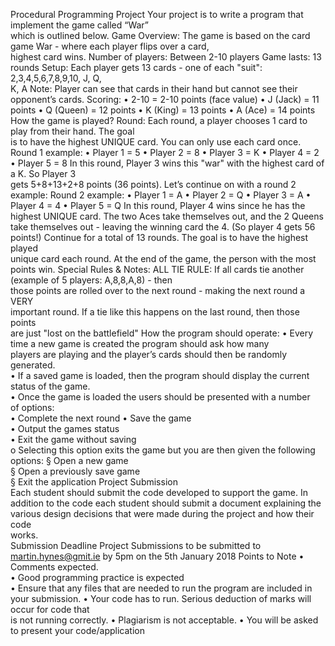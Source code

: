 Procedural	Programming
Project
Your	project	is	to	write	a	program	that	implement	the	game	called	“War”	
which	is	outlined	below.
Game	Overview:
The game	is based	on	the	card	game	War	- where	each	player	flips	over	a	card,	
highest	card	wins.
Number	of	players: Between	2-10	players
Game	lasts: 13	rounds
Setup: Each	player	gets	13	cards	- one	of	each	"suit": 2,3,4,5,6,7,8,9,10,	J,	Q,	
K,	A
Note:	Player	can	see	that	cards	in	their	hand	but	cannot	see	their opponent’s
cards.
Scoring:
• 2-10	=	2-10	points	(face	value)
• J	(Jack)	=	11	points
• Q	(Queen)	=	12	points
• K	(King)	=	13	points
• A	(Ace)	=	14	points
How	the	game	is	played?
Round: Each	round,	a	player	chooses	1	card	to	play	from	their	hand. The	goal	
is	to	have	the	highest	UNIQUE	card. You	can only	use	each	card	once.
Round	1	example:
• Player	1	=	5
• Player	2	=	8
• Player	3	=	K
• Player	4	=	2
• Player	5	=	8
In	this	round,	Player	3	wins	this	"war"	with	the	highest	card	of	a	K. So	Player	3	
gets	5+8+13+2+8	points	(36	points). Let’s	continue	on	with	a	round	2	example:
Round	2	example:
• Player	1	=	A
• Player	2	=	Q
• Player	3	=	A
• Player	4	=	4
• Player	5	=	Q
In	this	round,	Player	4	wins	since	he	has	the	highest	UNIQUE	card. The	two	
Aces	take	themselves	out,	and	the	2	Queens	take	themselves	out	- leaving	the	
winning	card	the	4. (So	player	4	gets	56	points!)
Continue	for	a	total	of	13	rounds. The	goal	is	to	have	the	highest	played	
unique	card	each	round. At	the	end	of	the	game,	the	person	with	the	most	
points	win.
Special	Rules	&	Notes:
ALL	TIE	RULE: If	all	cards	tie	another	(example	of	5	players: A,8,8,A,8)	- then	
those	points	are	rolled	over	to	the	next	round	- making	the	next	round	a	VERY	
important	round. If	a	tie	like	this	happens	on	the	last	round,	then	those	points	
are	just	"lost	on	the	battlefield"
How	the	program	should	operate:
• Every	time	a	new	game	is	created	the	program	should	ask	how	many	
players	are	playing	and	the	player’s	cards	should	then	be	randomly	
generated.	
• If	a	saved	game	is	loaded, then	the	program	should	display	the	current	
status	of	the	game.	
• Once	the	game	is	loaded	the	users	should	be	presented	with	a	number	
of	options:	
• Complete	the	next	round
• Save	the	game	
• Output	the	games	status	
• Exit	the	game	without	saving	
o Selecting	this	option	exits	the	game	but	you	are	then	given	the	
following	options:
§ Open	a	new	game	
§ Open	a	previously	save	game	
§ Exit	the	application	
Project	Submission	
Each	student	should	submit	the	code	developed	to	support	the	game.	In	
addition	to	the	code	each	student	should	submit	a	document	explaining	the	
various	design	decisions	that	were	made	during	the	project	and	how	their	code	
works.	
Submission	Deadline
Project	Submissions	to	be	submitted	to	martin.hynes@gmit.ie	by	5pm	on	the	
5th	January	2018
Points	to	Note
• Comments	expected.	
• Good	programming	practice	is	expected	
• Ensure	that	any	files	that	are	needed	to	run	the	program	are included	in	
your	submission.	
• Your	code	has	to	run.	Serious	deduction	of	marks	will	occur	for	code	that	
is	not	running	correctly.
• Plagiarism	is	not	acceptable.
• You	will	be	asked	to	present	your	code/application
